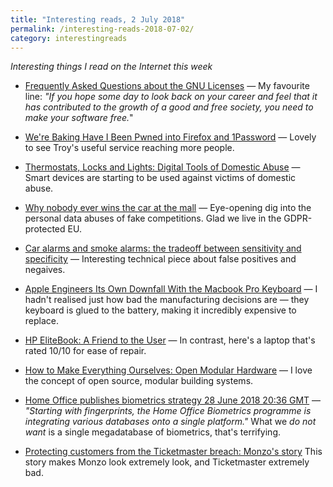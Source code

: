 ```yaml
---
title: "Interesting reads, 2 July 2018"
permalink: /interesting-reads-2018-07-02/
category: interestingreads
---
```


*Interesting things I read on the Internet this week*

<!--more-->

- [Frequently Asked Questions about the GNU Licenses](https://www.gnu.org/licenses/gpl-faq#DoesUsingTheGPLForAProgramMakeItGNUSoftware) — My favourite line: *"If you hope some day to look back on your career and feel that it has contributed to the growth of a good and free society, you need to make your software free.*"

- [We're Baking Have I Been Pwned into Firefox and 1Password](https://www.troyhunt.com/were-baking-have-i-been-pwned-into-firefox-and-1password/) — Lovely to see Troy's useful service reaching more people.

- [Thermostats, Locks and Lights: Digital Tools of Domestic Abuse](https://mobile.nytimes.com/2018/06/23/technology/smart-home-devices-domestic-abuse.html) — Smart devices are starting to be used against victims of domestic abuse.

- [Why nobody ever wins the car at the mall](https://thehustle.co/why-nobody-ever-wins-the-mall-car-giveaway) — Eye-opening dig into the personal data abuses of fake competitions. Glad we live in the GDPR-protected EU.

- [Car alarms and smoke alarms: the tradeoff between sensitivity and specificity](https://blog.danslimmon.com/2012/11/02/car-alarms-and-smoke-alarms-the-tradeoff-between-sensitivity-and-specificity/) — Interesting technical piece about false positives and negaives.

- [Apple Engineers Its Own Downfall With the Macbook Pro Keyboard](https://ifixit.org/blog/10229/macbook-pro-keyboard/) — I hadn't realised just how bad the manufacturing decisions are — they keyboard is glued to the battery, making it incredibly expensive to replace.

- [HP EliteBook: A Friend to the User](https://ifixit.org/blog/9641/hp-elitebook-a-friend-to-the-user/) — In contrast, here's a laptop that's rated 10/10 for ease of repair.

- [How to Make Everything Ourselves: Open Modular Hardware](http://www.lowtechmagazine.com/2012/12/how-to-make-everything-ourselves-open-modular-hardware.html) — I love the concept of open source, modular building systems.

- [Home Office publishes biometrics strategy 28 June 2018 20:36 GMT](http://www.planetbiometrics.com/article-details/i/7252/desc/home-office-publishes-biometrics-strategy/) — *"Starting with fingerprints, the Home Office Biometrics programme is integrating various databases onto a single platform."* What we *do not want* is a single megadatabase of biometrics, that's terrifying.

- [Protecting customers from the Ticketmaster breach: Monzo's story](https://monzo.com/blog/2018/06/28/ticketmaster-breach/) This story makes Monzo look extremely look, and Ticketmaster extremely bad.

